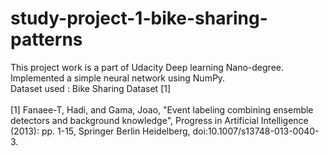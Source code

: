 # study-project-1-bike-sharing-patterns

This project work is a part of Udacity Deep learning Nano-degree.
<br>
Implemented a simple neural network using NumPy.
<br>
Dataset used : Bike Sharing Dataset [1]
<br><br>
[1] Fanaee-T, Hadi, and Gama, Joao, "Event labeling combining ensemble detectors and background knowledge", Progress in Artificial Intelligence (2013): pp. 1-15, Springer Berlin Heidelberg, doi:10.1007/s13748-013-0040-3.
